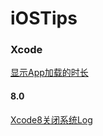 # iOSTips


### Xcode

[显示App加载的时长](/Xcode/ShowAppLaunchTime.md)

#### 8.0

[Xcode8关闭系统Log](/Xcode/8.0/CloseSystemLogs.md)
